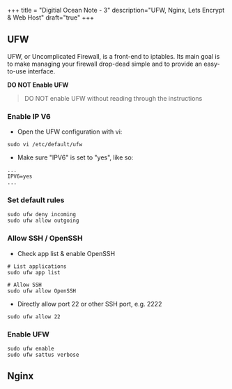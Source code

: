 +++
title = "Digitial Ocean Note - 3"
description="UFW, Nginx, Lets Encrypt & Web Host"
draft="true"
+++

## UFW

UFW, or Uncomplicated Firewall, is a front-end to iptables. Its main goal is to make managing your firewall drop-dead simple and to provide an easy-to-use interface.

**DO NOT Enable UFW**

> DO NOT enable UFW without reading through the instructions

### Enable IP V6

* Open the UFW configuration with vi:

```
sudo vi /etc/default/ufw
```

* Make sure "IPV6" is set to "yes", like so:

```
...
IPV6=yes
...
```

### Set default rules

```
sudo ufw deny incoming
sudo ufw allow outgoing
```

### Allow SSH / OpenSSH

* Check app list & enable OpenSSH

```
# List applications
sudo ufw app list

# Allow SSH
sudo ufw allow OpenSSH
```

* Directly allow port 22 or other SSH port, e.g. 2222

```
sudo ufw allow 22 
```


### Enable UFW

```
sudo ufw enable
sudo ufw sattus verbose
```


## Nginx


### 